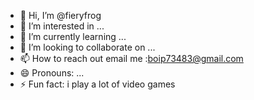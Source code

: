 - 👋 Hi, I’m @fieryfrog
- 👀 I’m interested in ...
- 🌱 I’m currently learning ...
- 💞️ I’m looking to collaborate on ...
- 📫 How to reach out email me :boip73483@gmail.com
- 😄 Pronouns: ...
- ⚡ Fun fact: i play a lot of video games

<!---
fieryfrog/fieryfrog is a ✨ special ✨ repository because its `README.md` (this file) appears on your GitHub profile.
You can click the Preview link to take a look at your changes.
--->
